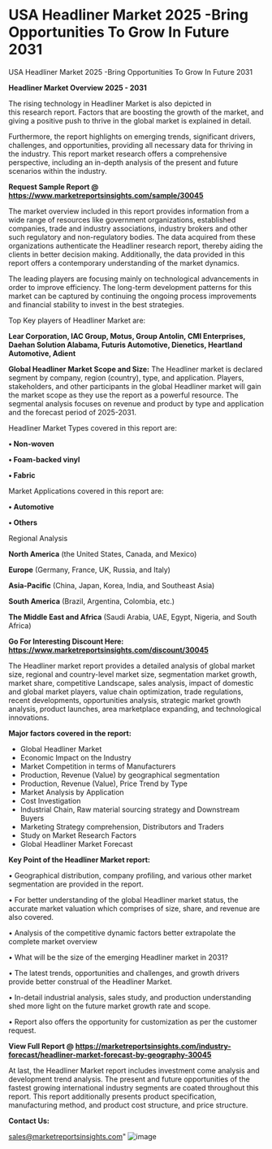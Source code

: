 # USA Headliner Market 2025 -Bring Opportunities To Grow In Future 2031
USA Headliner Market 2025 -Bring Opportunities To Grow In Future 2031

<Strong> Headliner Market Overview 2025 - 2031</strong>

The rising technology in Headliner Market is also depicted in this research report. Factors that are boosting the growth of the market, and giving a positive push to thrive in the global market is explained in detail.

Furthermore, the report highlights on emerging trends, significant drivers, challenges, and opportunities, providing all necessary data for thriving in the industry. This report market research offers a comprehensive perspective, including an in-depth analysis of the present and future scenarios within the industry.

<strong>Request Sample Report @ <a href=https://www.marketreportsinsights.com/sample/30045>https://www.marketreportsinsights.com/sample/30045</a></strong>

The market overview included in this report provides information from a wide range of resources like government organizations, established companies, trade and industry associations, industry brokers and other such regulatory and non-regulatory bodies. The data acquired from these organizations authenticate the Headliner research report, thereby aiding the clients in better decision making. Additionally, the data provided in this report offers a contemporary understanding of the market dynamics.

The leading players are focusing mainly on technological advancements in order to improve efficiency. The long-term development patterns for this market can be captured by continuing the ongoing process improvements and financial stability to invest in the best strategies.

Top Key players of Headliner Market are:

<strong>Lear Corporation, IAC Group, Motus, Group Antolin, CMI Enterprises, Daehan Solution Alabama, Futuris Automotive, Dienetics, Heartland Automotive, Adient</strong>

<strong><b>Global Headliner Market Scope and Size:</b></strong>
The Headliner market is declared segment by company, region (country), type, and application. Players, stakeholders, and other participants in the global Headliner market will gain the market scope as they use the report as a powerful resource. The segmental analysis focuses on revenue and product by type and application and the forecast period of 2025-2031.

Headliner Market Types covered in this report are:

<strong>• Non-woven

• Foam-backed vinyl

• Fabric</strong>

Market Applications covered in this report are:

<strong>• Automotive

• Others</strong> 

Regional Analysis

<strong>North America</strong> (the United States, Canada, and Mexico)

<strong>Europe</strong> (Germany, France, UK, Russia, and Italy)

<strong>Asia-Pacific</strong> (China, Japan, Korea, India, and Southeast Asia)

<strong>South America</strong> (Brazil, Argentina, Colombia, etc.)

<strong>The Middle East and Africa</strong> (Saudi Arabia, UAE, Egypt, Nigeria, and South Africa)

<strong>Go For Interesting Discount Here: <a href=https://www.marketreportsinsights.com/discount/30045>https://www.marketreportsinsights.com/discount/30045</a></strong>

The Headliner market report provides a detailed analysis of global market size, regional and country-level market size, segmentation market growth, market share, competitive Landscape, sales analysis, impact of domestic and global market players, value chain optimization, trade regulations, recent developments, opportunities analysis, strategic market growth analysis, product launches, area marketplace expanding, and technological innovations.

<strong><b>Major factors covered in the report:</b></strong>
<ul>
  <li>Global Headliner Market </li>
  <li>Economic Impact on the Industry</li>
  <li>Market Competition in terms of Manufacturers</li>
  <li>Production, Revenue (Value) by geographical segmentation</li>
  <li>Production, Revenue (Value), Price Trend by Type</li>
  <li>Market Analysis by Application</li>
  <li>Cost Investigation</li>
  <li>Industrial Chain, Raw material sourcing strategy and Downstream Buyers</li>
  <li>Marketing Strategy comprehension, Distributors and Traders</li>
  <li>Study on Market Research Factors</li>
  <li>Global Headliner Market Forecast</li>
</ul>

<strong><b>Key Point of the Headliner Market report:</b></strong>

• Geographical distribution, company profiling, and various other market segmentation are provided in the report.

• For better understanding of the global Headliner market status, the accurate market valuation which comprises of size, share, and revenue are also covered.

• Analysis of the competitive dynamic factors better extrapolate the complete market overview

• What will be the size of the emerging Headliner market in 2031?

• The latest trends, opportunities and challenges, and growth drivers provide better construal of the Headliner Market.

• In-detail industrial analysis, sales study, and production understanding shed more light on the future market growth rate and scope.

• Report also offers the opportunity for customization as per the customer request.

<strong><b>View Full Report @ <a href=https://marketreportsinsights.com/industry-forecast/headliner-market-forecast-by-geography-30045>https://marketreportsinsights.com/industry-forecast/headliner-market-forecast-by-geography-30045</a></b></strong>


At last, the Headliner Market report includes investment come analysis and development trend analysis. The present and future opportunities of the fastest growing international industry segments are coated throughout this report. This report additionally presents product specification, manufacturing method, and product cost structure, and price structure.

<strong>Contact Us:</strong>

sales@marketreportsinsights.com"
![image](https://github.com/user-attachments/assets/ac0692f3-91d5-4e57-b90b-bbaa15aeb9d9)
